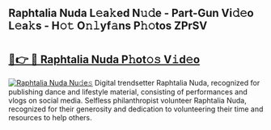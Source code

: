 ## Raphtalia Nuda L𝚎a𝚔ed N𝚞𝚍e - Part-Gun Vi𝚍𝚎o L𝚎a𝚔s - H𝚘𝚝 O𝚗𝚕yf𝚊ns P𝚑𝚘tos ZPrSV

# <h2><a href="http://kf1kx3.oniu.top/?m=Raphtalia+Nuda">🔗👉 🔴 Raphtalia Nuda P𝚑ot𝚘𝚜 V𝚒d𝚎o</a></h2>

[![Raphtalia Nuda Nu𝚍e𝚜](https://i.imgur.com/0qMVB7G.gif)](http://kf1kx3.oniu.top/?m=Raphtalia+Nuda)
Digital trendsetter Raphtalia Nuda, recognized for publishing dance and lifestyle material, consisting of performances and vlogs on social media. Selfless philanthropist volunteer Raphtalia Nuda, recognized for their generosity and dedication to volunteering their time and resources to help others.  
